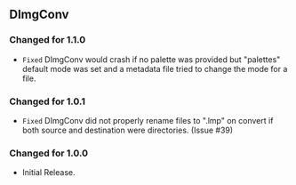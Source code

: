 DImgConv
--------

### Changed for 1.1.0

* `Fixed` DImgConv would crash if no palette was provided but "palettes" default mode was set and a metadata file tried to change the mode for a file.


### Changed for 1.0.1

* `Fixed` DImgConv did not properly rename files to ".lmp" on convert if both source 
  and destination were directories. (Issue #39)


### Changed for 1.0.0

* Initial Release.

